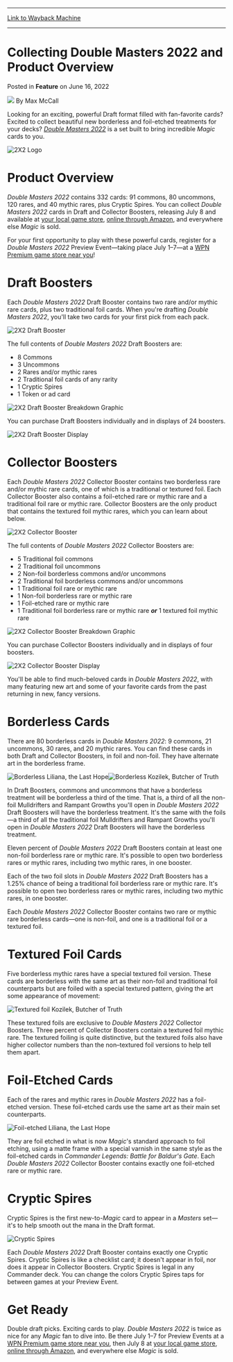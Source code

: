 
---
[Link to Wayback Machine](https://web.archive.org/web/20220616220711/https://magic.wizards.com/en/articles/archive/feature/collecting-double-masters-2022-and-product-overview-2022-06-16?utm_campaign=Double-Masters-2022&utm_source=TWITTER&utm_medium=social&utm_content=7123481932)

[_metadata_:wayback_url]:- "https://magic.wizards.com/en/articles/archive/feature/collecting-double-masters-2022-and-product-overview-2022-06-16?utm_campaign=Double-Masters-2022&utm_source=TWITTER&utm_medium=social&utm_content=7123481932"
[_metadata_:wayback_raw_url]:- "https://web.archive.org/web/20220616220711id_/https://magic.wizards.com/en/articles/archive/feature/collecting-double-masters-2022-and-product-overview-2022-06-16?utm_campaign=Double-Masters-2022&utm_source=TWITTER&utm_medium=social&utm_content=7123481932"
[_metadata_:wayback_capture_timestamp]:- "2022-06-16 22:07:11+00:00"
[_metadata_:description]:- "Powerful cards and double the drafting fun are waiting for you with Double Masters 2022."
[_metadata_:generator]:- "Drupal 7 (http://drupal.org)"
[_metadata_:publish_date]:- "2022-06-16"
---


Collecting Double Masters 2022 and Product Overview
===================================================



 Posted in **Feature**
 on June 16, 2022 






![](https://media.magic.wizards.com/styles/auth_small/public/images/person/wizards_author.jpg)
By Max McCall











Looking for an exciting, powerful Draft format filled with fan-favorite cards? Excited to collect beautiful new borderless and foil-etched treatments for your decks? [*Double Masters 2022*](https://magic.wizards.com/en/products/double-masters-2022) is a set built to bring incredible *Magic* cards to you.


![2X2 Logo](https://media.wizards.com/2022/images/daily/en_1ZVOMvSnWA.png)


Product Overview
================


*Double Masters 2022* contains 332 cards: 91 commons, 80 uncommons, 120 rares, and 40 mythic rares, plus Cryptic Spires. You can collect *Double Masters 2022* cards in Draft and Collector Boosters, releasing July 8 and available at [your local game store](https://locator.wizards.com/), [online through Amazon](https://gtly.to/-hdgzSziO), and everywhere else *Magic* is sold.


For your first opportunity to play with these powerful cards, register for a *Double Masters 2022* Preview Event—taking place July 1–7—at a [WPN Premium game store near you](https://locator.wizards.com/)!


Draft Boosters
==============


Each *Double Masters 2022* Draft Booster contains two rare and/or mythic rare cards, plus two traditional foil cards. When you're drafting *Double Masters 2022*, you'll take two cards for your first pick from each pack.


![2X2 Draft Booster](https://media.wizards.com/2022/images/daily/en_AUTkNkBSkT.png)


The full contents of *Double Masters 2022* Draft Boosters are:


* 8 Commons
* 3 Uncommons
* 2 Rares and/or mythic rares
* 2 Traditional foil cards of any rarity
* 1 Cryptic Spires
* 1 Token or ad card

![2X2 Draft Booster Breakdown Graphic](https://media.wizards.com/2022/images/daily/en_n10CTpfcYV.jpg)


You can purchase Draft Boosters individually and in displays of 24 boosters.


![2X2 Draft Booster Display](https://media.wizards.com/2022/images/daily/en_EYVqZzUuhu.png)


Collector Boosters
==================


Each *Double Masters 2022* Collector Booster contains two borderless rare and/or mythic rare cards, one of which is a traditional or textured foil. Each Collector Booster also contains a foil-etched rare or mythic rare and a traditional foil rare or mythic rare. Collector Boosters are the only product that contains the textured foil mythic rares, which you can learn about below.


![2X2 Collector Booster](https://media.wizards.com/2022/images/daily/en_nTlXuPqw8N.png)


The full contents of *Double Masters 2022* Collector Boosters are:


* 5 Traditional foil commons
* 2 Traditional foil uncommons
* 2 Non-foil borderless commons and/or uncommons
* 2 Traditional foil borderless commons and/or uncommons
* 1 Traditional foil rare or mythic rare
* 1 Non-foil borderless rare or mythic rare
* 1 Foil-etched rare or mythic rare
* 1 Traditional foil borderless rare or mythic rare ***or*** 1 textured foil mythic rare

![2X2 Collector Booster Breakdown Graphic](https://media.wizards.com/2022/images/daily/en_Ov3McPfvv0.jpg)


You can purchase Collector Boosters individually and in displays of four boosters.


![2X2 Collector Booster Display](https://media.wizards.com/2022/images/daily/en_yvfZZcx6f2.png)


You'll be able to find much-beloved cards in *Double Masters 2022*, with many featuring new art and some of your favorite cards from the past returning in new, fancy versions.


Borderless Cards
================


There are 80 borderless cards in *Double Masters 2022*: 9 commons, 21 uncommons, 30 rares, and 20 mythic rares. You can find these cards in both Draft and Collector Boosters, in foil and non-foil. They have alternate art in the borderless frame.


![Borderless Liliana, the Last Hope](https://media.wizards.com/2022/2x2/en_2klLqAdlfw.png)![Borderless Kozilek, Butcher of Truth](https://media.wizards.com/2022/2x2/en_WVHfq8druY.png)


In Draft Boosters, commons and uncommons that have a borderless treatment will be borderless a third of the time. That is, a third of all the non-foil Mulldrifters and Rampant Growths you'll open in *Double Masters 2022* Draft Boosters will have the borderless treatment. It's the same with the foils—a third of all the traditional foil Mulldrifters and Rampant Growths you'll open in *Double Masters 2022* Draft Boosters will have the borderless treatment.


Eleven percent of *Double Masters 2022* Draft Boosters contain at least one non-foil borderless rare or mythic rare. It's possible to open two borderless rares or mythic rares, including two mythic rares, in one booster.


Each of the two foil slots in *Double Masters 2022* Draft Boosters has a 1.25% chance of being a traditional foil borderless rare or mythic rare. It's possible to open two borderless rares or mythic rares, including two mythic rares, in one booster.


Each *Double Masters 2022* Collector Booster contains two rare or mythic rare borderless cards—one is non-foil, and one is a traditional foil or a textured foil.


Textured Foil Cards
===================


Five borderless mythic rares have a special textured foil version. These cards are borderless with the same art as their non-foil and traditional foil counterparts but are foiled with a special textured pattern, giving the art some appearance of movement:


![Textured foil Kozilek, Butcher of Truth](https://media.wizards.com/2022/images/daily/tf_kozilek_2x2_3NYwesednW.jpg)


These textured foils are exclusive to *Double Masters 2022* Collector Boosters. Three percent of Collector Boosters contain a textured foil mythic rare. The textured foiling is quite distinctive, but the textured foils also have higher collector numbers than the non–textured foil versions to help tell them apart.


Foil-Etched Cards
=================


Each of the rares and mythic rares in *Double Masters 2022* has a foil-etched version. These foil-etched cards use the same art as their main set counterparts.


![Foil-etched Liliana, the Last Hope](https://media.wizards.com/2022/2x2/en_eQ0T9QOjjd.png)


They are foil etched in what is now *Magic*'s standard approach to foil etching, using a matte frame with a special varnish in the same style as the foil-etched cards in *Commander Legends: Battle for Baldur's Gate*. Each *Double Masters 2022* Collector Booster contains exactly one foil-etched rare or mythic rare.


Cryptic Spires
==============


Cryptic Spires is the first new-to-*Magic* card to appear in a *Masters* set—it's to help smooth out the mana in the Draft format.


![Cryptic Spires](https://media.wizards.com/2022/2x2/en_RNFFTh1jHT.png)


Each *Double Masters 2022* Draft Booster contains exactly one Cryptic Spires. Cryptic Spires is like a checklist card; it doesn't appear in foil, nor does it appear in Collector Boosters. Cryptic Spires is legal in any Commander deck. You can change the colors Cryptic Spires taps for between games at your Preview Event.


Get Ready
=========


Double draft picks. Exciting cards to play. *Double Masters 2022* is twice as nice for any *Magic* fan to dive into. Be there July 1–7 for Preview Events at a [WPN Premium game store near you](https://locator.wizards.com/), then July 8 at [your local game store](https://locator.wizards.com/), [online through Amazon](https://gtly.to/-hdgzSziO), and everywhere else *Magic* is sold.







